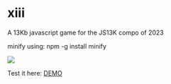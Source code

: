 # xiii
A 13Kb javascript game for the JS13K compo of 2023


minify using: npm -g install minify

![](preview.png)

Test it here: [DEMO](https://tamats.com/games/xiii/compo)
